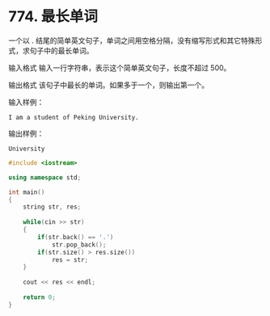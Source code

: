 # 774. 最长单词

一个以 . 结尾的简单英文句子，单词之间用空格分隔，没有缩写形式和其它特殊形式，求句子中的最长单词。

输入格式
输入一行字符串，表示这个简单英文句子，长度不超过 500。

输出格式
该句子中最长的单词。如果多于一个，则输出第一个。

输入样例：
```
I am a student of Peking University.
```
输出样例：
```
University
```


```c++
#include <iostream>

using namespace std;

int main()
{
    string str, res;
    
    while(cin >> str)
    {
        if(str.back() == '.')   
            str.pop_back();
        if(str.size() > res.size())
            res = str;
    }
    
    cout << res << endl;
    
    return 0;
}
```
